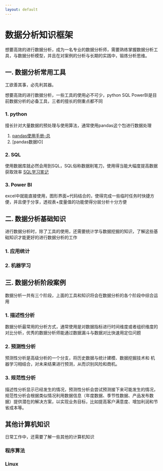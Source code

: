```yaml
---
layout: default
---
```


# 数据分析知识框架

想要高效的进行数据分析，成为一名专业的数据分析师，需要熟练掌握数据分析工具，与数据分析模型，并且在对案例的分析与长期的实践中，锻炼分析思维。

## 一. 数据分析常用工具

工欲善其事，必先利其器。

想要高效的进行数据分析，一些工具的使用必不可少，python SQL PowerBI是目前数据分析的必备工具，三者的擅长的侧重点都不同

### 1. python

擅长针对大量数据的预处理与使用算法，通常使用pandas这个包进行数据处理

1. [pandas使用手册-总](./2022/06/02/PandasNote.html)
2. [pandas数据IO]

### 2. SQL
使用数据库就必然会用到SQL，SQL俗称数据削笔刀，使用得当能大幅度提高数据获取效率
[SQL学习笔记](./2022/06/01/SQL语法.html)

### 3. Power BI
excel中就能直接使用，图形界面+代码结合的，使得完成一些临时任务时快捷方便，并且便于分享，透视表+度量值的功能使得分层分析十分方便

## 二. 数据分析基础知识
进行数据分析时，除了工具的使用，还需要统计学与数据挖掘的知识，了解这些基础知识才能更好的进行数据分析的工作

### 1. 应用统计

### 2. 机器学习

## 三. 数据分析阶段案例
数据分析一共有三个阶段，上面的工具和知识将会在数据分析的各个阶段中综合运用

### 1. 描述性分析
数据分析最常用的分析方式，通常使用是对数据指标进行时间维度或者组织维度的对比分析，优秀的数据分析师能通过数据漏斗与数据对比快速用定位问题

### 2. 预测性分析
预测性分析是高级分析的一个分支，将历史数据与统计建模、数据挖掘技术和 机器学习相结合，对未来结果进行预测，从而识别风险和商机。

### 3. 规范性分析
描述性分析显示已经发生的情况，预测性分析会尝试预测接下来可能发生的情况，规范性分析会根据类似情况利用数据信息（年度数据、季节性数据、产品发布数据）提供潜在的解决方案，以实现业务目标，比如提高客户满意度、增加利润和节省成本等。

## 其他计算机知识
日常工作中，还需要了解一些其他的计算机知识

### 程序算法

### Linux 
